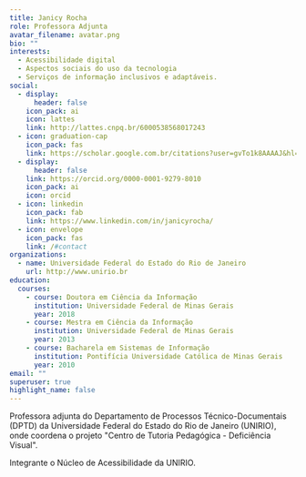 ```yaml
---
title: Janicy Rocha
role: Professora Adjunta
avatar_filename: avatar.png
bio: ""
interests:
  - Acessibilidade digital
  - Aspectos sociais do uso da tecnologia
  - Serviços de informação inclusivos e adaptáveis.
social:
  - display:
      header: false
    icon_pack: ai
    icon: lattes
    link: http://lattes.cnpq.br/6000538568017243
  - icon: graduation-cap
    icon_pack: fas
    link: https://scholar.google.com.br/citations?user=gvTo1k8AAAAJ&hl=pt-BR&authuser=1
  - display:
      header: false
    link: https://orcid.org/0000-0001-9279-8010
    icon_pack: ai
    icon: orcid
  - icon: linkedin
    icon_pack: fab
    link: https://www.linkedin.com/in/janicyrocha/
  - icon: envelope
    icon_pack: fas
    link: /#contact
organizations:
  - name: Universidade Federal do Estado do Rio de Janeiro
    url: http://www.unirio.br
education:
  courses:
    - course: Doutora em Ciência da Informação
      institution: Universidade Federal de Minas Gerais
      year: 2018
    - course: Mestra em Ciência da Informação
      institution: Universidade Federal de Minas Gerais
      year: 2013
    - course: Bacharela em Sistemas de Informação
      institution: Pontifícia Universidade Católica de Minas Gerais
      year: 2010
email: ""
superuser: true
highlight_name: false
---
```

<!--StartFragment-->

Professora adjunta do Departamento de Processos Técnico-Documentais (DPTD) da Universidade Federal do Estado do Rio de Janeiro (UNIRIO), onde coordena o projeto "Centro de Tutoria Pedagógica - Deficiência Visual".

Integrante o Núcleo de Acessibilidade da UNIRIO.

<!--EndFragment-->

<!--{{< icon name="download" pack="fas" >}} Download my {{< staticref "uploads/demo_resume.pdf" "newtab" >}}resumé{{< /staticref >}}.-->